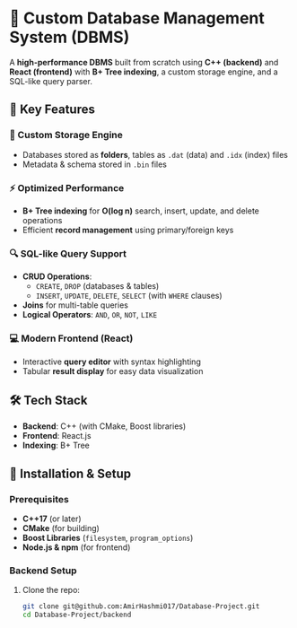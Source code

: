 # 🚀 Custom Database Management System (DBMS)

A **high-performance DBMS** built from scratch using **C++ (backend)** and **React (frontend)** with **B+ Tree indexing**, a custom storage engine, and a SQL-like query parser.

## 🌟 Key Features

### 📂 Custom Storage Engine
- Databases stored as **folders**, tables as `.dat` (data) and `.idx` (index) files
- Metadata & schema stored in `.bin` files

### ⚡ Optimized Performance
- **B+ Tree indexing** for **O(log n)** search, insert, update, and delete operations
- Efficient **record management** using primary/foreign keys

### 🔍 SQL-like Query Support
- **CRUD Operations**:
  - `CREATE`, `DROP` (databases & tables)
  - `INSERT`, `UPDATE`, `DELETE`, `SELECT` (with `WHERE` clauses)
- **Joins** for multi-table queries
- **Logical Operators**: `AND`, `OR`, `NOT`, `LIKE`

### 💻 Modern Frontend (React)
- Interactive **query editor** with syntax highlighting
- Tabular **result display** for easy data visualization

## 🛠️ Tech Stack
- **Backend**: C++ (with CMake, Boost libraries)
- **Frontend**: React.js
- **Indexing**: B+ Tree

## 🚀 Installation & Setup

### Prerequisites
- **C++17** (or later)
- **CMake** (for building)
- **Boost Libraries** (`filesystem`, `program_options`)
- **Node.js & npm** (for frontend)

### Backend Setup
1. Clone the repo:
   ```bash
   git clone git@github.com:AmirHashmi017/Database-Project.git
   cd Database-Project/backend
